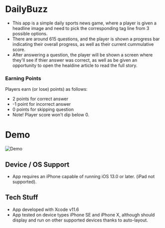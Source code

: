 # DailyBuzz
* This app is a simple daily sports news game, where a player is given a headline image and need to pick the corresponding tag line from 3 possible options.
* There are around 615 questions, and the player is shown a progress bar indicating their overall progress, as well as their current cummulative score.
* After answering a question, the player will be shown a screen where they'll see if thier answer was correct, as well as be given an opportunity to open the healdine article to read the full story.

### Earning Points
Players earn (or lose) points) as follows:
* 2 points for correct answer
* -1 point for incorrect answer
* 0 points for skipping question
* Note! Player score won't dip below 0.

# Demo
![Demo](BuzzFeedDemo-trimmed_10092020.gif)

## Device / OS Support
* App requires an iPhone capable of running iOS 13.0 or later. (iPad not supported).

## Tech Stuff
* App developed with Xcode v11.6
* App tested on device types iPhone SE and iPhone X, although should display and run on other supported devices thanks to auto-layout.
